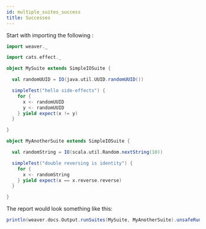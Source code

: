 ```yaml
---
id: multiple_suites_success
title: Successes
---
```


Start with importing the following :

```scala mdoc
import weaver._
```

```scala mdoc
import cats.effect._

object MySuite extends SimpleIOSuite {

  val randomUUID = IO(java.util.UUID.randomUUID())

  simpleTest("hello side-effects") {
    for {
      x <- randomUUID
      y <- randomUUID
    } yield expect(x != y)
  }

}

object MyAnotherSuite extends SimpleIOSuite {

  val randomString = IO(scala.util.Random.nextString(10))

  simpleTest("double reversing is identity") { 
    for {
      x <- randomString
    } yield expect(x == x.reverse.reverse)
  }

}
```

The report would look something like this:

```scala mdoc:passthrough
println(weaver.docs.Output.runSuites(MySuite, MyAnotherSuite).unsafeRunSync())
```
